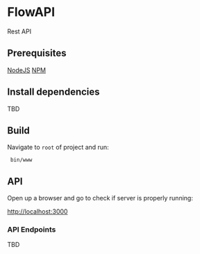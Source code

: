 # FlowAPI
Rest API


## Prerequisites

[NodeJS](NodeJS)
[NPM]()

## Install dependencies
TBD

## Build 

Navigate to `root` of project and run:
 
     bin/www

## API

Open up a browser and go to check if server is properly running:

[http://localhost:3000](http://localhost:3000)

### API Endpoints
TBD